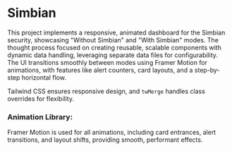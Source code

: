 # Simbian

This project implements a responsive, animated dashboard for the Simbian security, showcasing "Without Simbian" and "With Simbian" modes. 
The thought process focused on creating reusable, scalable components with dynamic data handling, leveraging separate data files for configurability. The UI transitions smoothly between modes using Framer Motion for animations, with features like alert counters, card layouts, and a step-by-step horizontal flow. 

Tailwind CSS ensures responsive design, and `twMerge` handles class overrides for flexibility.

### Animation Library: 

Framer Motion is used for all animations, including card entrances, alert transitions, and layout shifts, providing smooth, performant effects. 

